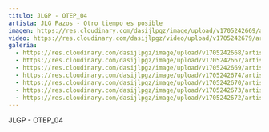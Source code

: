 ```yaml
---
titulo: JLGP - OTEP_04
artista: JLG Pazos - Otro tiempo es posible
imagen: https://res.cloudinary.com/dasijlpgz/image/upload/v1705242669/artistas/Jose%20Luis%20Gonz%C3%A1lez%20Pazos%20-%20Otro%20tiempo%20es%20posible/obra_4/P1090099.jpg
video: https://res.cloudinary.com/dasijlpgz/video/upload/v1705242679/artistas/Jose%20Luis%20Gonz%C3%A1lez%20Pazos%20-%20Otro%20tiempo%20es%20posible/obra_4/Sin_t%C3%ADtulo.mp4
galeria:
  - https://res.cloudinary.com/dasijlpgz/image/upload/v1705242668/artistas/Jose%20Luis%20Gonz%C3%A1lez%20Pazos%20-%20Otro%20tiempo%20es%20posible/obra_4/P1090097.jpg
  - https://res.cloudinary.com/dasijlpgz/image/upload/v1705242667/artistas/Jose%20Luis%20Gonz%C3%A1lez%20Pazos%20-%20Otro%20tiempo%20es%20posible/obra_4/P1090094.jpg
  - https://res.cloudinary.com/dasijlpgz/image/upload/v1705242669/artistas/Jose%20Luis%20Gonz%C3%A1lez%20Pazos%20-%20Otro%20tiempo%20es%20posible/obra_4/P1090099.jpg
  - https://res.cloudinary.com/dasijlpgz/image/upload/v1705242674/artistas/Jose%20Luis%20Gonz%C3%A1lez%20Pazos%20-%20Otro%20tiempo%20es%20posible/obra_4/P1090106.jpg
  - https://res.cloudinary.com/dasijlpgz/image/upload/v1705242670/artistas/Jose%20Luis%20Gonz%C3%A1lez%20Pazos%20-%20Otro%20tiempo%20es%20posible/obra_4/P1090101.jpg
  - https://res.cloudinary.com/dasijlpgz/image/upload/v1705242673/artistas/Jose%20Luis%20Gonz%C3%A1lez%20Pazos%20-%20Otro%20tiempo%20es%20posible/obra_4/P1090104.jpg
  - https://res.cloudinary.com/dasijlpgz/image/upload/v1705242672/artistas/Jose%20Luis%20Gonz%C3%A1lez%20Pazos%20-%20Otro%20tiempo%20es%20posible/obra_4/P1090102.jpg
---
```

JLGP - OTEP_04